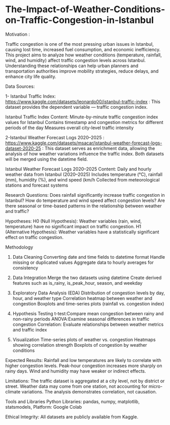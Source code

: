 # The-Impact-of-Weather-Conditions-on-Traffic-Congestion-in-Istanbul

Motivation :

Traffic congestion is one of the most pressing urban issues in Istanbul, causing lost time, increased fuel consumption, and economic inefficiency.
This project aims to analyze how weather conditions (temperature, rainfall, wind, and humidity) affect traffic congestion levels across Istanbul.
Understanding these relationships can help urban planners and transportation authorities improve mobility strategies, reduce delays, and enhance city life quality.

Data Sources:

1- Istanbul Traffic Index: https://www.kaggle.com/datasets/leonardo00/istanbul-traffic-index : This dataset provides the dependent variable — traffic congestion index.

Istanbul Traffic Index Content:
Minute-by-minute traffic congestion index values for Istanbul
Contains timestamp and congestion metrics for different periods of the day
Measures overall city-level traffic intensity


2-Istanbul Weather Forecast Logs 2020–2025 : https://www.kaggle.com/datasets/msacar/istanbul-weather-forecast-logs-dataset-2020-25  : This dataset serves as enrichment data, allowing the analysis of how weather variations influence the traffic index. Both datasets will be merged using the datetime field.

Istanbul Weather Forecast Logs 2020–2025 Content:
Daily and hourly weather data from Istanbul (2020–2025)
Includes temperature (°C), rainfall (mm), humidity (%), and wind speed (km/h
Collected from meteorological stations and forecast systems

 
Research Questions:
Does rainfall significantly increase traffic congestion in Istanbul?
How do temperature and wind speed affect congestion levels?
Are there seasonal or time-based patterns in the relationship between weather and traffic?

Hypotheses:
H0 (Null Hypothesis): Weather variables (rain, wind, temperature) have no significant impact on traffic congestion.
H1 (Alternative Hypothesis): Weather variables have a statistically significant effect on traffic congestion.

 Methodology
1. Data Cleaning
Converting  date and time fields to datetime format
Handle missing or duplicated values
Aggregate data to hourly averages for consistency

2. Data Integration
Merge the two datasets using datetime
Create derived features such as is_rainy, is_peak_hour, season, and weekday

3. Exploratory Data Analysis (EDA)
Distribution of congestion levels by day, hour, and weather type
Correlation heatmap between weather and congestion
Boxplots and time-series plots (rainfall vs. congestion index)

4. Hypothesis Testing
t-test:Compare mean congestion between rainy and non-rainy periods
ANOVA:Examine seasonal differences in traffic congestion
Correlation: Evaluate relationships between weather metrics and traffic index

5. Visualization
Time-series plots of weather vs. congestion
Heatmaps showing correlation strength
Boxplots of congestion by weather conditions


Expected Results:
Rainfall and low temperatures are likely to correlate with higher congestion levels.
Peak-hour congestion increases more sharply on rainy days.
Wind and humidity may have weaker or indirect effects.

Limitations:
The traffic dataset is aggregated at a city level, not by district or street.
Weather data may come from one station, not accounting for micro-climate variations.
The analysis demonstrates correlation, not causation.

Tools and Libraries
Python Libraries: pandas, numpy, matplotlib, statsmodels, 
Platform:  Google Colab



Ethical Integrity:
All datasets are publicly available from Kaggle.

